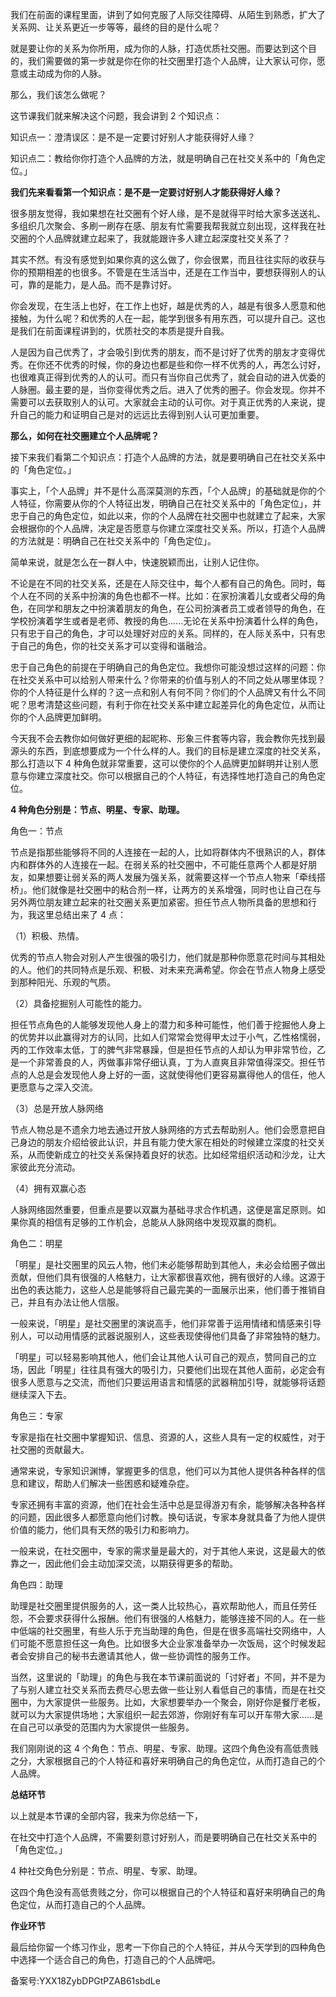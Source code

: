 我们在前面的课程里面，讲到了如何克服了人际交往障碍、从陌生到熟悉，扩大了关系网、让关系更近一步等等，最终的目的是什么呢？

就是要让你的关系为你所用，成为你的人脉，打造优质社交圈。而要达到这个目的，我们需要做的第一步就是你在你的社交圈里打造个人品牌，让大家认可你，愿意或主动成为你的人脉。

那么，我们该怎么做呢？

这节课我们就来解决这个问题，我会讲到 2 个知识点：

知识点一：澄清误区：是不是一定要讨好别人才能获得好人缘？

知识点二：教给你你打造个人品牌的方法，就是明确自己在社交关系中的「角色定位。」

**我们先来看看第一个知识点：是不是一定要讨好别人才能获得好人缘？**

很多朋友觉得，我如果想在社交圈有个好人缘，是不是就得平时给大家多送送礼、多组织几次聚会、多刷一刷存在感、朋友有忙需要我帮我就立刻出现，这样我在社交圈的个人品牌就建立起来了，我就能跟许多人建立起深度社交关系了？

其实不然。有没有感觉到如果你真的这么做了，你会很累，而且往往实际的收获与你的预期相差的也很多。不管是在生活当中，还是在工作当中，要想获得别人的认可，靠的是能力，是人品。而不是靠讨好。

你会发现，在生活上也好，在工作上也好，越是优秀的人，越是有很多人愿意和他接触，为什么呢？和优秀的人在一起，能学到很多有用东西，可以提升自己。这也是我们在前面课程讲到的，优质社交的本质是提升自我。

人是因为自己优秀了，才会吸引到优秀的朋友，而不是讨好了优秀的朋友才变得优秀。在你还不优秀的时候，你的身边也都是些和你一样不优秀的人，再怎么讨好，也很难真正得到优秀的人的认可。而只有当你自己优秀了，就会自动的进入优委的人脉圈。最主要的是，当你变得优秀之后。进入了优秀的圈子。你会发现。你并不需要可以去获取别人的认可。大家就会主动的认可你。对于真正优秀的人来说，提升自己的能力和证明自己是对的远远比去得到别人认可更加重要。

**那么，如何在社交圈建立个人品牌呢？**

接下来我们看第二个知识点：打造个人品牌的方法，就是要明确自己在社交关系中的「角色定位。」

事实上，「个人品牌」并不是什么高深莫测的东西，「个人品牌」的基础就是你的个人特征，你需要从你的个人特征出发，明确自己在社交关系中的「角色定位」，并忠于自己的角色定位，如此以来，你的个人品牌在社交圈中也就建立了起来，大家会根据你的个人品牌，决定是否愿意与你建立深度社交关系。所以，打造个人品牌的方法就是：明确自己在社交关系中的「角色定位」。

简单来说，就是怎么在一群人中，快速脱颖而出，让别人记住你。

不论是在不同的社交关系，还是在人际交往中，每个人都有自己的角色。同时，每个人在不同的关系中扮演的角色也都不一样。比如：在家扮演着儿女或者父母的角色，在同学和朋友之中扮演着朋友的角色，在公司扮演者员工或者领导的角色，在学校扮演着学生或者是老师、教授的角色......无论在关系中扮演着什么样的角色，只有忠于自己的角色，才可以处理好对应的关系。同样的，在人际关系中，只有忠于自己的角色，你的社交关系才可以变得和谐融洽。

忠于自己角色的前提在于明确自己的角色定位。我想你可能没想过这样的问题：你在社交关系中可以给别人带来什么？你带来的价值与别人的不同之处从哪里体现？你的个人特征是什么样的？这一点和别人有何不同？你们的个人品牌又有什么不同呢？思考清楚这些问题，有利于你在社交关系中建立起差异化的角色定位，从而让你的个人品牌更加鲜明。

今天我不会去教你如何做好更细的起昵称、形象三件套等内容，我会教你先找到最源头的东西，到底想要成为一个什么样的人。我们的目标是建立深度的社交关系，那么打造以下 4 种角色就非常重要，这可以使你的个人品牌更加鲜明并让别人愿意与你建立深度社交。你可以根据自己的个人特征，有选择性地打造自己的角色定位。

**4 种角色分别是：节点、明星、专家、助理。**

角色一：节点

节点是指那些能够将不同的人连接在一起的人，比如将群体内不很熟识的人，群体内和群体外的人连接在一起。在弱关系的社交圈中，不可能任意两个人都是好朋友，如果想要让弱关系的两人发展为强关系，就需要这样一个节点人物来「牵线搭桥」。他们就像是社交圈中的粘合剂一样，让两方的关系增强，同时也让自己在与另外两位朋友建立起来的社交圈关系更加紧密。担任节点人物所具备的思想和行为，我这里总结出来了 4 点：

（1）积极、热情。

优秀的节点人物会对别人产生很强的吸引力，他们就是那种你愿意花时间与其相处的人。他们的共同特点是乐观、积极、对未来充满希望。你会在节点人物身上感受到那种阳光、乐观的气质。

（2）具备挖掘别人可能性的能力。

担任节点角色的人能够发现他人身上的潜力和多种可能性，他们善于挖掘他人身上的优势并以此赢得对方的认同，比如人们常常会觉得甲太过于小气，乙性格懦弱，丙的工作效率太低，丁的脾气非常暴躁，但是担任节点的人却认为甲非常节俭，乙是一个非常善良的人，丙做事非常仔细认真，丁为人直爽且非常值得深交。担任节点的人总是会发现他人身上好的一面，这就使得他们更容易赢得他人的信任，他人更愿意与之深入交流。

（3）总是开放人脉网络

节点人物总是不遗余力地去通过开放人脉网络的方式去帮助别人。他们会愿意把自己身边的朋友介绍给彼此认识，并且有能力使大家在相处的时候建立深度的社交关系，从而使新成立的社交关系保持着良好的状态。比如经常组织活动和沙龙，让大家彼此充分流动。

（4）拥有双赢心态

人脉网络固然重要，但重点是要以双赢为基础寻求合作机遇，这便是富足原则。如果你真的相信有足够的工作机会，总能从人脉网络中发现双赢的商机。

角色二：明星

「明星」是社交圈里的风云人物，他们未必能够帮助到其他人，未必会给圈子做出贡献，但他们具有很强的人格魅力，让大家都很喜欢他，拥有很好的人缘。这源于出色的表达能力，这些人总是能够将自己最完美的一面展示出来，他们善于推销自己，并且有办法让他人信服。

一般来说，「明星」是社交圈里的演说高手，他们非常善于运用情绪和情感来引导别人，可以动用情感的武器说服别人，这些表现使得他们具备了非常独特的魅力。

「明星」可以轻易影响其他人，他们会让其他人认可自己的观点，赞同自己的立场，因此「明星」往往具有强大的吸引力，只要他们出现在其他人面前，必定会有很多人愿意与之交流，而他们只要运用语言和情感的武器稍加引导，就能够将话题继续深入下去。

角色三：专家

专家是指在社交圈中掌握知识、信息、资源的人，这些人具有一定的权威性，对于社交圈的贡献最大。

通常来说，专家知识渊博，掌握更多的信息，他们可以为其他人提供各种各样的信息和建议，帮助人们解决一些困惑和疑难杂症。

专家还拥有丰富的资源，他们在社会生活中总是显得游刃有余，能够解决各种各样的问题，因此很多人都愿意向他们讨教。换句话说，专家本身就具备了为他人提供价值的能力，他们具有天然的吸引力和影响力。

一般来说，在社交圈中，专家的需求量是最大的，对于其他人来说，这是最大的依靠之一，因此他们会主动加深交流，以期获得更多的帮助。

角色四：助理

助理是社交圈里提供服务的人，这一类人比较热心，喜欢帮助他人，而且任劳任怨，不会要求获得什么报酬。他们有很强的人格魅力，能够连接不同的人。在一些中低端的社交圈里，有些人乐于充当助理的角色，但是在很多高端社交网络中，人们可能不愿意担任这一角色。比如很多大企业家准备举办一次饭局，这个时候发起者会安排自己的秘书去邀请其他人，做一些协调性的服务工作。

当然，这里说的「助理」的角色与我在本节课前面说的「讨好者」不同，并不是为了与别人建立社交关系而去费尽心思去做一些让别人看低自己的事情，而是在社交圈中，为大家提供一些服务。比如，大家想要举办一个聚会，刚好你是餐厅老板，就可以为大家提供场地；大家组织一起去郊游，你刚好有车可以开车带大家......是在自己可以承受的范围内为大家提供一些服务。

我们刚刚说的这 4 个角色：节点、明星、专家、助理。这四个角色没有高低贵贱之分，大家根据自己的个人特征和喜好来明确自己的角色定位，从而打造自己的个人品牌。

**总结环节**

以上就是本节课的全部内容，我来为你总结一下，

在社交中打造个人品牌，不需要刻意讨好别人，而是要明确自己在社交关系中的「角色定位。」

4 种社交角色分别是：节点、明星、专家、助理。

这四个角色没有高低贵贱之分，你可以根据自己的个人特征和喜好来明确自己的角色定位，从而打造自己的个人品牌。

**作业环节**

最后给你留一个练习作业，思考一下你自己的个人特征，并从今天学到的四种角色中选择一个适合自己的角色，打造自己的个人品牌吧。

备案号:YXX18ZybDPGtPZAB61sbdLe